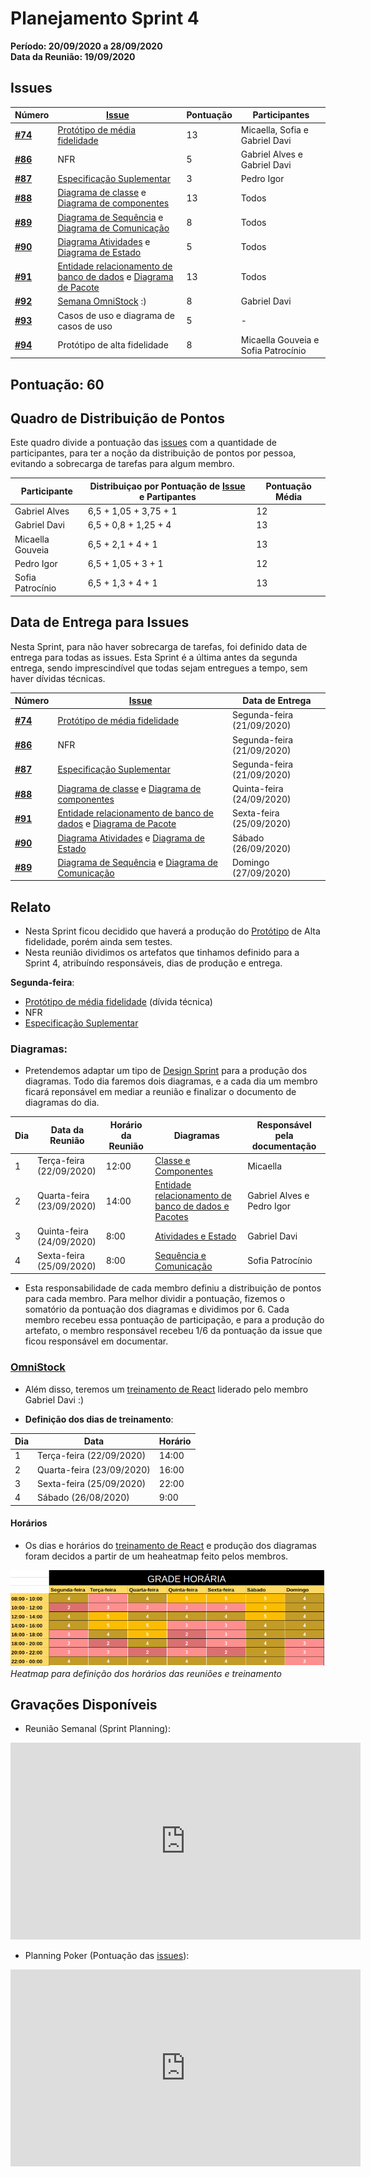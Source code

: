 # Planejamento Sprint 4

**Período: 20/09/2020 a 28/09/2020**<br>
**Data da Reunião: 19/09/2020**


## Issues

| Número | [Issue](Modeling/objeto?id=Issue) | Pontuação | Participantes |
|--------|-----------------------------------|-----------|---------------|
| [**#74**](https://github.com/UnBArqDsw/2020.1_G12_Stock/issues/74) | [Protótipo de média fidelidade](Product/PrototipoMedia.md) | 13 | Micaella, Sofia e Gabriel Davi |
| [**#86**](https://github.com/UnBArqDsw/2020.1_G12_Stock/issues/86) | NFR | 5 | Gabriel Alves e Gabriel Davi |
| [**#87**](https://github.com/UnBArqDsw/2020.1_G12_Stock/issues/87) | [Especificação Suplementar](Modeling/EspecificacaoSuplementar.md) | 3 | Pedro Igor |
| [**#88**](https://github.com/UnBArqDsw/2020.1_G12_Stock/issues/88) | [Diagrama de classe](Modeling/Diagrams/Classes.md) e [Diagrama de componentes](Modeling/Diagrams/Componentes.md) | 13 | Todos |
| [**#89**](https://github.com/UnBArqDsw/2020.1_G12_Stock/issues/89) | [Diagrama de Sequência]((Modeling/Diagrams/Sequencia.md)) e [Diagrama de Comunicação](Modeling/Diagrams/Comunicacao.md) | 8 | Todos |
| [**#90**](https://github.com/UnBArqDsw/2020.1_G12_Stock/issues/90) | [Diagrama Atividades](Modeling/Diagrams/Atividades.md) e [Diagrama de Estado](Modeling/Diagrams/Estado.md) | 5 | Todos |
| [**#91**](https://github.com/UnBArqDsw/2020.1_G12_Stock/issues/74) | [Entidade relacionamento de banco de dados](Modeling/Diagrams/EntidadeRelacionamento.md) e [Diagrama de Pacote](Modeling/Diagrams/Pacotes.md) | 13 | Todos |
| [**#92**](https://github.com/UnBArqDsw/2020.1_G12_Stock/issues/92) | [Semana OmniStock](Project/Omnistock) :) | 8 | Gabriel Davi |
| [**#93**](https://github.com/UnBArqDsw/2020.1_G12_Stock/issues/93) | Casos de uso e diagrama de casos de uso | 5 | - |
| [**#94**](https://github.com/UnBArqDsw/2020.1_G12_Stock/issues/94) | Protótipo de alta fidelidade | 8 | Micaella Gouveia e Sofia Patrocínio |


## Pontuação: 60

## Quadro de Distribuição de Pontos

Este quadro divide a pontuação das [issues](Modeling/objeto?id=Issue) com a quantidade de participantes, para ter a noção da distribuição de pontos por pessoa, evitando a sobrecarga de tarefas para algum membro.

| Participante | Distribuiçao por Pontuação de [Issue](Modeling/objeto?id=Issue) e Partipantes | Pontuação Média |
|--------------|-------------------------------------------------------------------------------|-----------------|
| Gabriel Alves | 6,5  + 1,05 + 3,75 + 1 | 12 |
| Gabriel Davi | 6,5  +  0,8  + 1,25 + 4 | 13 |
| Micaella Gouveia | 6,5  + 2,1 + 4 + 1 | 13 |
| Pedro Igor | 6,5  + 1,05 + 3  + 1 | 12 |
| Sofia Patrocínio | 6,5 + 1,3  + 4 + 1 | 13 |

## Data de Entrega para Issues

Nesta Sprint, para não haver sobrecarga de tarefas, foi definido data de entrega para todas as issues. Esta Sprint é a última antes da segunda entrega, sendo imprescindível que todas sejam entregues a tempo, sem haver dívidas técnicas.


| Número | [Issue](Modeling/objeto?id=Issue) | Data de Entrega |
|--------|-----------------------------------|-----------------|
| [**#74**](https://github.com/UnBArqDsw/2020.1_G12_Stock/issues/74) | [Protótipo de média fidelidade](Product/PrototipoMedia.md) | Segunda-feira (21/09/2020) |
| [**#86**](https://github.com/UnBArqDsw/2020.1_G12_Stock/issues/86) | NFR | Segunda-feira<br>(21/09/2020) |
| [**#87**](https://github.com/UnBArqDsw/2020.1_G12_Stock/issues/87) | [Especificação Suplementar](Modeling/EspecificacaoSuplementar.md) | Segunda-feira<br>(21/09/2020) |
| [**#88**](https://github.com/UnBArqDsw/2020.1_G12_Stock/issues/88) | [Diagrama de classe](Modeling/Diagrams/Classes.md) e [Diagrama de componentes](Modeling/Diagrams/Componentes.md) | Quinta-feira<br>(24/09/2020) |
| [**#91**](https://github.com/UnBArqDsw/2020.1_G12_Stock/issues/74) | [Entidade relacionamento de banco de dados](Modeling/Diagrams/EntidadeRelacionamento.md) e [Diagrama de Pacote](Modeling/Diagrams/Pacotes.md) | Sexta-feira<br>(25/09/2020) |
| [**#90**](https://github.com/UnBArqDsw/2020.1_G12_Stock/issues/90) | [Diagrama Atividades](Modeling/Diagrams/Atividades.md) e [Diagrama de Estado](Modeling/Diagrams/Estado.md) | Sábado<br>(26/09/2020) |
| [**#89**](https://github.com/UnBArqDsw/2020.1_G12_Stock/issues/89) | [Diagrama de Sequência]((Modeling/Diagrams/Sequencia.md)) e [Diagrama de Comunicação](Modeling/Diagrams/Comunicacao.md) | Domingo<br>(27/09/2020) |

## Relato

- Nesta Sprint ficou decidido que haverá a produção do [Protótipo](Modeling/objeto?id=protótipo) de Alta fidelidade, porém ainda sem testes.
- Nesta reunião dividimos os artefatos que tinhamos definido para a Sprint 4, atribuíndo responsáveis, dias de produção e entrega.

**Segunda-feira**:
- [Protótipo de média fidelidade](Product/PrototipoMedia.md) (dívida técnica)
- NFR 
- [Especificação Suplementar](Modeling/EspecificacaoSuplementar.md)   

### **Diagramas**:
- Pretendemos adaptar um tipo de [Design Sprint](DesignSprint/DesignSprint.md) para a produção dos diagramas. Todo dia faremos dois diagramas, e a cada dia um membro ficará reponsável em mediar a reunião e finalizar o documento de diagramas do dia.

| Dia | Data da Reunião | Horário da Reunião | Diagramas | Responsável pela documentação |
|-----|-----------------|--------------------|-----------|-------------------------------|
| 1 | Terça-feira<br> (22/09/2020) | 12:00 | [Classe e Componentes](Modeling/Diagrams/dias/dia1.md) | Micaella |
| 2 | Quarta-feira<br> (23/09/2020) | 14:00 | [Entidade relacionamento de banco de dados e Pacotes](Modeling/Diagrams/dias/dia2.md) | Gabriel Alves e Pedro Igor |
| 3 | Quinta-feira <br> (24/09/2020) | 8:00 | [Atividades e Estado]((Modeling/Diagrams/dias/dia3.md)) | Gabriel Davi |
| 4 | Sexta-feira <br>(25/09/2020) | 8:00 | [Sequência e Comunicação](Modeling/Diagrams/dias/dia1.md) | Sofia Patrocínio |

- Esta responsabilidade de cada membro definiu a distribuição de pontos para cada membro. Para melhor dividir a pontuação, fizemos o somatório da pontuação dos diagramas e dividimos por 6. Cada membro recebeu essa pontuação de participação, e para a produção do artefato, o membro responsável recebeu 1/6 da pontuação da issue que ficou responsável em documentar.


### [**OmniStock**](Project/Omnistock.md)
- Além disso, teremos um [treinamento de React](Project/Omnistock.md) liderado pelo membro Gabriel Davi :)

- **Definição dos dias de treinamento**:

| Dia | Data | Horário |
|-----|------|---------|
| 1 | Terça-feira (22/09/2020) | 14:00 |
| 2 | Quarta-feira (23/09/2020) | 16:00 |
| 3 | Sexta-feira (25/09/2020) | 22:00 |
| 4 | Sábado (26/08/2020) | 9:00 |

#### **Horários**
- Os dias e horários do [treinamento de React](Project/Omnistock.md) e produção dos diagramas foram decidos a partir de um heaheatmap feito pelos membros.

![reuniao](../../assets/img/Sprints/heatmapSprint4.png)
*Heatmap para definição dos horários das reuniões e treinamento*


## Gravações Disponíveis

- Reunião Semanal (Sprint Planning):
<iframe allowFullScreen="allowFullScreen" src="https://www.youtube.com/embed/COtvm7sxJls?ecver=1&amp;iv_load_policy=3&amp;yt:stretch=16:9&amp;autohide=1&amp;color=red&amp;width=560&amp;width=560" width="560" height="315" allowtransparency="true" frameborder="0"><div><a  id="x4Kmoha6" href="https://www.rockpamperscissors.co.uk/a-new-one-on-me/">Emma hybrid</a></div><div><a  id="x4Kmoha6" href="https://www.earth-essentials.co.uk/is-buying-a-mattress-the-worst-thing-possible-for-your-health/">VOCs</a></div><script type="text/javascript">function execute_YTvideo(){return youtube.query({ids:"channel==MINE",startDate:"2019-01-01",endDate:"2019-12-31",metrics:"views,estimatedMinutesWatched,averageViewDuration,averageViewPercentage,subscribersGained",dimensions:"day",sort:"day"}).then(function(e){},function(e){console.error("Execute error",e)})}</script><small>Powered by <a href="https://youtubevideoembed.com/ ">Embed YouTube Video</a></small></iframe>

- Planning Poker (Pontuação das [issues](Modeling/objeto?id=Issue)):
<iframe allowFullScreen="allowFullScreen" src="https://www.youtube.com/embed/u9VeayiYAPk?ecver=1&amp;iv_load_policy=3&amp;yt:stretch=16:9&amp;autohide=1&amp;color=red&amp;width=560&amp;width=560" width="560" height="315" allowtransparency="true" frameborder="0"><div><a  id="x4Kmoha6" href="https://www.rockpamperscissors.co.uk/a-new-one-on-me/">Emma hybrid</a></div><div><a  id="x4Kmoha6" href="https://www.earth-essentials.co.uk/is-buying-a-mattress-the-worst-thing-possible-for-your-health/">VOCs</a></div><script type="text/javascript">function execute_YTvideo(){return youtube.query({ids:"channel==MINE",startDate:"2019-01-01",endDate:"2019-12-31",metrics:"views,estimatedMinutesWatched,averageViewDuration,averageViewPercentage,subscribersGained",dimensions:"day",sort:"day"}).then(function(e){},function(e){console.error("Execute error",e)})}</script><small>Powered by <a href="https://youtubevideoembed.com/ ">Embed YouTube Video</a></small></iframe>

